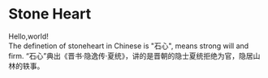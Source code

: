 # Stone Heart
Hello,world!  
The definetion of stoneheart in Chinese is "石心", means strong will and firm. “石心”典出《晋书·隐逸传·夏统》，讲的是晋朝的隐士夏统拒绝为官，隐居山林的轶事。
